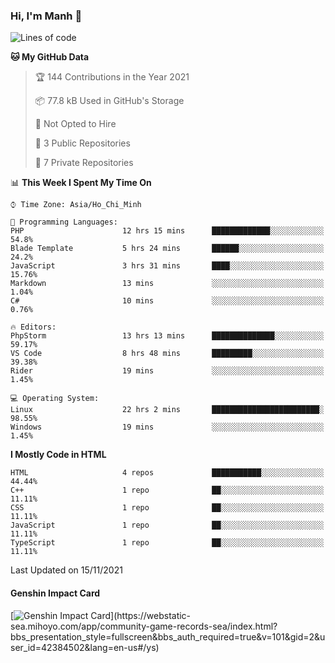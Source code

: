 ### Hi, I'm Manh 👋

<!--START_SECTION:waka-->
![Lines of code](https://img.shields.io/badge/From%20Hello%20World%20I%27ve%20Written-246419%20lines%20of%20code-blue)

**🐱 My GitHub Data** 

> 🏆 144 Contributions in the Year 2021
 > 
> 📦 77.8 kB Used in GitHub's Storage 
 > 
> 🚫 Not Opted to Hire
 > 
> 📜 3 Public Repositories 
 > 
> 🔑 7 Private Repositories  
 > 
📊 **This Week I Spent My Time On** 

```text
⌚︎ Time Zone: Asia/Ho_Chi_Minh

💬 Programming Languages: 
PHP                      12 hrs 15 mins      █████████████░░░░░░░░░░░░   54.8% 
Blade Template           5 hrs 24 mins       ██████░░░░░░░░░░░░░░░░░░░   24.2% 
JavaScript               3 hrs 31 mins       ████░░░░░░░░░░░░░░░░░░░░░   15.76% 
Markdown                 13 mins             ░░░░░░░░░░░░░░░░░░░░░░░░░   1.04% 
C#                       10 mins             ░░░░░░░░░░░░░░░░░░░░░░░░░   0.76%

🔥 Editors: 
PhpStorm                 13 hrs 13 mins      ██████████████░░░░░░░░░░░   59.17% 
VS Code                  8 hrs 48 mins       █████████░░░░░░░░░░░░░░░░   39.38% 
Rider                    19 mins             ░░░░░░░░░░░░░░░░░░░░░░░░░   1.45%

💻 Operating System: 
Linux                    22 hrs 2 mins       ████████████████████████░   98.55% 
Windows                  19 mins             ░░░░░░░░░░░░░░░░░░░░░░░░░   1.45%

```

**I Mostly Code in HTML** 

```text
HTML                     4 repos             ███████████░░░░░░░░░░░░░░   44.44% 
C++                      1 repo              ██░░░░░░░░░░░░░░░░░░░░░░░   11.11% 
CSS                      1 repo              ██░░░░░░░░░░░░░░░░░░░░░░░   11.11% 
JavaScript               1 repo              ██░░░░░░░░░░░░░░░░░░░░░░░   11.11% 
TypeScript               1 repo              ██░░░░░░░░░░░░░░░░░░░░░░░   11.11%

```



 Last Updated on 15/11/2021
<!--END_SECTION:waka-->

#### Genshin Impact Card
[![Genshin Impact Card](https://api.mn07.xyz/genshin/card/42384502?)](https://webstatic-sea.mihoyo.com/app/community-game-records-sea/index.html?bbs_presentation_style=fullscreen&bbs_auth_required=true&v=101&gid=2&user_id=42384502&lang=en-us#/ys)
